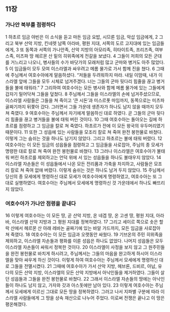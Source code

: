## 11장
### 가나안 북부를 점령하다
1 하초르 임금 야빈은 이 소식을 듣고 마돈 임금 요밥, 시므론 임금, 악삽 임금에게,
2 그리고 북부 산악 지방, 킨네렛 남쪽 아라바, 평원 지대, 서쪽의 도르 고지대에 있는 임금들에게,
3 또 동쪽과 서쪽의 가나안족, 산악 지방의 아모리족, 히타이트족, 프리즈족, 여부스족, 미츠파 땅 헤르몬 산 밑의 히위족에게 전갈을 보냈다.
4 그들이 저희의 모든 군대를 거느리고 나오니, 병사들의 수가 바닷가의 모래처럼 많고 군마와 병거도 아주 많았다.
5 이 임금들이 모두 모여 이스라엘과 싸우려고 메롬 물가로 가서 함께 진을 쳤다.
6 그때에 주님께서 여호수아에게 말씀하셨다. “저들을 두려워하지 마라. 내일 이맘때, 내가 이스라엘 앞에 그들을 모두 시체로 넘겨주겠다. 너는 그들의 군마 뒷다리 힘줄을 끊고 병거들을 불에 태워라.”
7 그리하여 여호수아는 모든 병사와 함께 메롬 물가에 있는 그들에게 갑자기 밀어닥쳐 그들을 덮쳤다.
8 주님께서 그들을 이스라엘의 손에 넘겨주셨으므로, 이스라엘 사람들은 그들을 쳐 죽이고 ‘큰 시돈’과 미스르폿 마임까지, 동쪽으로는 미츠파 골짜기까지 뒤쫓아 갔다. 그러면서 그들 가운데 생존자가 하나도 남지 않을 때까지 모두 쳐 죽였다.
9 여호수아는 주님께서 자기에게 말씀하신 대로 하였다. 곧 그들의 군마 뒷다리 힘줄을 끊고 병거들을 불에 태워 버린 것이다.
10 그때 여호수아는 돌아오는 길에 하초르를 점령하고 그 임금을 칼로 쳐 죽였다. 하초르가 전에 이 모든 왕국의 우두머리였기 때문이다.
11 또한 그 성읍에 있는 사람들을 모조리 칼로 쳐 죽여 완전 봉헌물로 바쳤다. 이렇게 그는 숨쉬는 것을 하나도 남기지 않았다. 그리고 하초르는 불에 태워 버렸다.
12 여호수아는 이 모든 임금의 성읍들을 점령하고 그 임금들을 사로잡아, 주님의 종 모세가 명령한 대로 칼로 쳐 죽여 완전 봉헌물로 바쳤다.
13 그러나 이스라엘은 여호수아가 불태워 버린 하초르를 제외하고는 언덕 위에 서 있는 성읍들을 하나도 불태우지 않았다.
14 이스라엘 자손들은 이 성읍들에서 나온 모든 전리품과 가축을 차지하고, 사람들은 모조리 칼로 쳐 죽여 없애 버렸다. 이렇게 숨쉬는 것은 하나도 남겨 두지 않았다.
15 주님께서 당신의 종 모세에게 명령하신 대로 모세가 여호수아에게 명령하였고, 여호수아는 또 그대로 실행하였다. 여호수아는 주님께서 모세에게 명령하신 것 가운데에서 하나도 빠뜨리지 않았다.
### 여호수아가 가나안 점령을 끝내다
16 이렇게 여호수아는 이 모든 땅, 곧 산악 지방, 온 네겝 땅, 온 고센 땅, 평원 지대, 아라바, 이스라엘 산악 지방과 그 평원 지대를 정복하였다.
17 그리고 세이르 쪽으로 솟은 할락 산에서 헤르몬 산 아래 레바논 골짜기에 있는 바알 가드까지, 모든 임금을 사로잡아 쳐 죽였다.
18 여호수아는 이 모든 임금과 오랫동안 싸웠다.
19 기브온의 주민 히위족을 제외하고, 이스라엘 자손들과 평화를 이룬 성읍은 하나도 없었다. 나머지 성읍들은 모두 이스라엘 자손들이 싸워서 정복한 것이다.
20 이스라엘이 사정을 보지 않고 그 원주민들을 완전 봉헌물로 바치게 하시려고, 주님께서는 그들의 마음을 완고하게 하시어 이스라엘을 맞아 싸우게 하신 것이다. 이렇게 하여 여호수아는 주님께서 모세에게 명령하신 대로 그들을 전멸시켰다.
21 그때에 여호수아가 가서 산악 지방, 헤브론, 드비르, 아납, 유다의 모든 산악 지방, 이스라엘의 모든 산악 지방에서 아낙인들을 제거하였다. 그들이 살던 성읍들과 그들을 완전 봉헌물로 바쳤다.
22 그래서 이스라엘 자손들의 땅에는 아낙인들이 하나도 남지 않고, 가자와 갓과 아스돗에만 남아 있다.
23 이렇게 여호수아는 주님께서 모세에게 이르신 그대로 모든 땅을 정복하였다. 그러고 나서 지파별 구분에 따라 이스라엘 사람들에게 그 땅을 상속 재산으로 나누어 주었다. 이로써 전쟁은 끝나고 이 땅은 평온해졌다.
